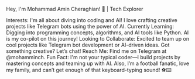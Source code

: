 Hey, I'm Mohammad Amin Cheraghian! 🚀 | Tech Explorer

Interests: I'm all about diving into coding and AI! I love crafting creative projects like Telegram bots using the power of AI.
Currently Learning: Digging into programming concepts, algorithms, and AI tools like Python. AI is my co-pilot on this journey!
Looking to Collaborate: Excited to team up on cool projects like Telegram bot development or AI-driven ideas. Got something creative? Let’s chat!
Reach Me: Find me on Telegram at @mohamminch.
Fun Fact: I'm not your typical coder—I build projects by mastering concepts and teaming up with AI. Also, I’m a football fanatic, love my family, and can’t get enough of that keyboard-typing sound! ⚽⌨️
